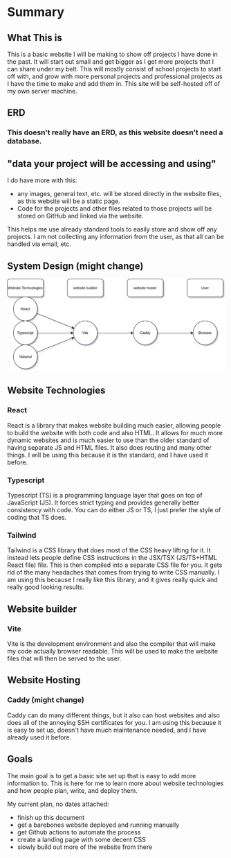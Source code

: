 # Summary
## What This is
This is a basic website I will be making to show off projects I have done in the past. It will start out small and get bigger as I get more projects that I can share under my belt. This will mostly consist of school projects to start off with, and grow with more personal projects and professional projects as I have the time to make and add them in. This site will be self-hosted off of my own server machine.
## ERD
### This doesn't really have an ERD, as this website doesn't need a database.
## "data your project will be accessing and using"
I do have more with this:
- any images, general text, etc. will be stored directly in the website files, as this website will be a static page.
- Code for the projects and other files related to those projects will be stored on GitHub and linked via the website.

This helps me use already standard tools to easily store and show off any projects. I am not collecting any information from the user, as that all can be handled via email, etc.
## System Design (might change)
![system design image layout](system-design.svg)
## Website Technologies
### React
React is a library that makes website building much easier, allowing people to build the website with both code and also HTML. It allows for much more dynamic websites and is much easier to use than the older standard of having separate JS and HTML files. It also does routing and many other things. I will be using this because it is the standard, and I have used it before.
### Typescript
Typescript (TS) is a programming language layer that goes on top of JavaScript (JS). It forces strict typing and provides generally better consistency with code. You can do either JS or TS, I just prefer the style of coding that TS does.
### Tailwind
Tailwind is a CSS library that does most of the CSS heavy lifting for it. It instead lets people define CSS instructions in the JSX/TSX (JS/TS+HTML React file) file. This is then compiled into a separate CSS file for you. It gets rid of the many headaches that comes from trying to write CSS manually. I am using this because I really like this library, and it gives really quick and really good looking results.
## Website builder
### Vite
Vite is the development environment and also the compiler that will make my code actually browser readable. This will be used to make the website files that will then be served to the user.
## Website Hosting
### Caddy (might change)
Caddy can do many different things, but it also can host websites and also does all of the annoying SSH certificates for you. I am using this because it is easy to set up, doesn't have much maintenance needed, and I have already used it before.
## Goals
The main goal is to get a basic site set up that is easy to add more information to. This is here for me to learn more about website technologies and how people plan, write, and deploy them.

My current plan, no dates attached:
- finish up this document
- get a barebones website deployed and running manually
- get Github actions to automate the process
- create a landing page with some decent CSS
- slowly build out more of the website from there